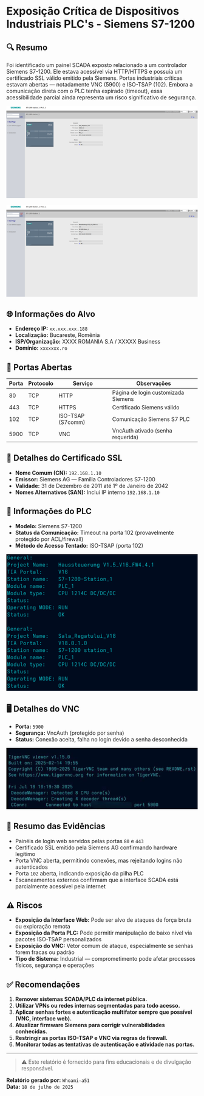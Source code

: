 # Exposição Crítica de Dispositivos Industriais PLC's - Siemens S7-1200

## 🔍 Resumo

Foi identificado um painel SCADA exposto relacionado a um controlador Siemens S7-1200. Ele estava acessível via HTTP/HTTPS e possuía um certificado SSL válido emitido pela Siemens. Portas industriais críticas estavam abertas — notadamente VNC (5900) e ISO-TSAP (102). Embora a comunicação direta com o PLC tenha expirado (timeout), essa acessibilidade parcial ainda representa um risco significativo de segurança.
  
![descrição](/imgs/target_2/plc1.png)    
  
![descrição](/imgs/target_2/plc2.png)    
  
  
## 🌐 Informações do Alvo

- **Endereço IP:** `xx.xxx.xxx.188`  
- **Localização:** Bucareste, Romênia  
- **ISP/Organização:** XXXX ROMANIA S.A / XXXXX Business  
- **Domínio:** `xxxxxxx.ro`

## 🚪 Portas Abertas

| Porta | Protocolo | Serviço          | Observações                          |
|-------|-----------|------------------|------------------------------------|
| 80    | TCP       | HTTP             | Página de login customizada Siemens|
| 443   | TCP       | HTTPS            | Certificado Siemens válido          |
| 102   | TCP       | ISO-TSAP (S7comm)| Comunicação Siemens S7 PLC          |
| 5900  | TCP       | VNC              | VncAuth ativado (senha requerida)   |

## 🔐 Detalhes do Certificado SSL

- **Nome Comum (CN):** `192.168.1.10`  
- **Emissor:** Siemens AG — Família Controladores S7-1200  
- **Validade:** 31 de Dezembro de 2011 até 1º de Janeiro de 2042  
- **Nomes Alternativos (SAN):** Inclui IP interno `192.168.1.10`

## 🧠 Informações do PLC

- **Modelo:** Siemens S7-1200  
- **Status da Comunicação:** Timeout na porta 102 (provavelmente protegido por ACL/firewall)  
- **Método de Acesso Tentado:** ISO-TSAP (porta 102)
  
![descrição](/imgs/target_2/plcs.png)   
    

## 🖥️ Detalhes do VNC

- **Porta:** `5900`  
- **Segurança:** VncAuth (protegido por senha)  
- **Status:** Conexão aceita, falha no login devido a senha desconhecida
  
![descrição](/imgs/target_2/vnc.jpg)    
  
## 📸 Resumo das Evidências

- Painéis de login web servidos pelas portas `80` e `443`  
- Certificado SSL emitido pela Siemens AG confirmando hardware legítimo  
- Porta VNC aberta, permitindo conexões, mas rejeitando logins não autenticados  
- Porta `102` aberta, indicando exposição da pilha PLC  
- Escaneamentos externos confirmam que a interface SCADA está parcialmente acessível pela internet

## ⚠️ Riscos

- **Exposição da Interface Web:** Pode ser alvo de ataques de força bruta ou exploração remota  
- **Exposição da Porta PLC:** Pode permitir manipulação de baixo nível via pacotes ISO-TSAP personalizados  
- **Exposição do VNC:** Vetor comum de ataque, especialmente se senhas forem fracas ou padrão  
- **Tipo de Sistema:** Industrial — comprometimento pode afetar processos físicos, segurança e operações

## ✅ Recomendações

1. **Remover sistemas SCADA/PLC da internet pública.**  
2. **Utilizar VPNs ou redes internas segmentadas para todo acesso.**  
3. **Aplicar senhas fortes e autenticação multifator sempre que possível (VNC, interface web).**  
4. **Atualizar firmware Siemens para corrigir vulnerabilidades conhecidas.**  
5. **Restringir as portas ISO-TSAP e VNC via regras de firewall.**  
6. **Monitorar todas as tentativas de autenticação e atividade nas portas.**

---

> ⚠️ Este relatório é fornecido para fins educacionais e de divulgação responsável.

**Relatório gerado por:** `Whoami-a51`  
**Data:** `18 de julho de 2025`
